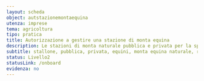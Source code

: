 ```yaml
---
layout: scheda
object: autstazionemontaequina
utenza: imprese
tema: agricoltura
tipo: pratica
title: Autorizzazione a gestire una stazione di monta equina
description: Le stazioni di monta naturale pubblica e privata per la specie equina sono soggette ad autorizzazione regionale
subtitle: stallone, pubblica, privata, equini, monta equina naturale, riproduzione animale
status: Livello2
statusLink: /onboard
evidenza: no
---
```

